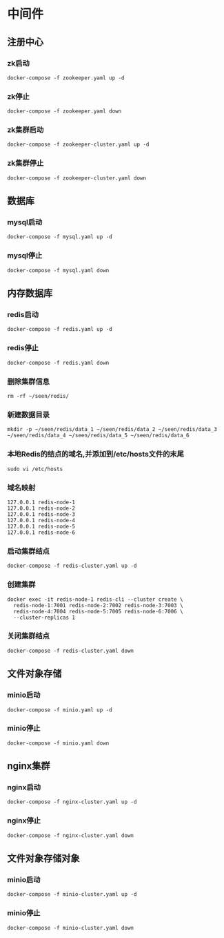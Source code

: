# 中间件

## 注册中心

### zk启动

```shell
docker-compose -f zookeeper.yaml up -d
```

### zk停止

```shell
docker-compose -f zookeeper.yaml down
```

### zk集群启动

```shell
docker-compose -f zookeeper-cluster.yaml up -d
```

### zk集群停止

```shell
docker-compose -f zookeeper-cluster.yaml down
```

## 数据库

### mysql启动

```shell
docker-compose -f mysql.yaml up -d
```

### mysql停止

```shell
docker-compose -f mysql.yaml down
```

## 内存数据库

### redis启动

```shell
docker-compose -f redis.yaml up -d
```

### redis停止

```shell
docker-compose -f redis.yaml down
```

### 删除集群信息

```shell
rm -rf ~/seen/redis/
```

### 新建数据目录

```shell
mkdir -p ~/seen/redis/data_1 ~/seen/redis/data_2 ~/seen/redis/data_3 ~/seen/redis/data_4 ~/seen/redis/data_5 ~/seen/redis/data_6
```

### 本地Redis的结点的域名,并添加到/etc/hosts文件的末尾

```shell 
sudo vi /etc/hosts
```

### 域名映射

```text 
127.0.0.1 redis-node-1
127.0.0.1 redis-node-2
127.0.0.1 redis-node-3
127.0.0.1 redis-node-4
127.0.0.1 redis-node-5
127.0.0.1 redis-node-6
```

### 启动集群结点

```shell 
docker-compose -f redis-cluster.yaml up -d
```

### 创建集群

```shell 
docker exec -it redis-node-1 redis-cli --cluster create \
  redis-node-1:7001 redis-node-2:7002 redis-node-3:7003 \
  redis-node-4:7004 redis-node-5:7005 redis-node-6:7006 \
  --cluster-replicas 1
```

### 关闭集群结点

```shell 
docker-compose -f redis-cluster.yaml down
```

## 文件对象存储

### minio启动

```shell
docker-compose -f minio.yaml up -d
```

### minio停止

```shell
docker-compose -f minio.yaml down
```

## nginx集群

### nginx启动

```shell
docker-compose -f nginx-cluster.yaml up -d
```

### nginx停止

```shell
docker-compose -f nginx-cluster.yaml down
```


## 文件对象存储对象

### minio启动

```shell
docker-compose -f minio-cluster.yaml up -d
```

### minio停止

```shell
docker-compose -f minio-cluster.yaml down